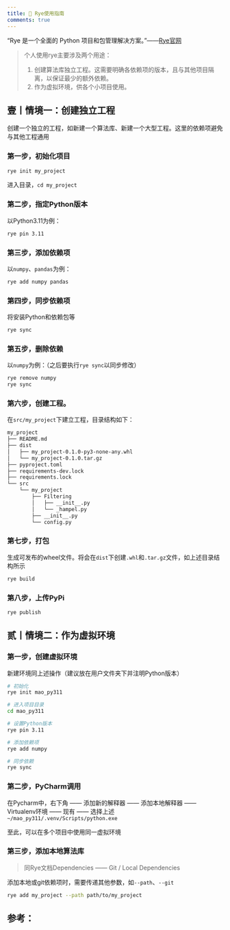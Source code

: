 ```yaml
---
title: 🥎 Rye使用指南
comments: true
---
```


“Rye 是一个全面的 Python 项目和包管理解决方案。”——[Rye官网](https://rye-up.com/)

> 个人使用rye主要涉及两个用途：
>
> 1. 创建算法库独立工程。这需要明确各依赖项的版本，且与其他项目隔离，以保证最少的额外依赖。
> 2. 作为虚拟环境，供各个小项目使用。

## 壹丨情境一：创建独立工程

创建一个独立的工程，如新建一个算法库、新建一个大型工程。这里的依赖项避免与其他工程通用

### 第一步，初始化项目

```bash
rye init my_project
```

进入目录，`cd my_project`

### 第二步，指定Python版本

以Python3.11为例：

```bash
rye pin 3.11
```

### 第三步，添加依赖项

以`numpy`、`pandas`为例：

```bash
rye add numpy pandas
```

### 第四步，同步依赖项

将安装Python和依赖包等

```bash
rye sync
```

### 第五步，删除依赖

以`numpy`为例：（之后要执行`rye sync`以同步修改）

```bash
rye remove numpy
rye sync
```

### 第六步，创建工程。

在`src/my_project`下建立工程，目录结构如下：

```bash
my_project
├── README.md
├── dist
│   ├── my_project-0.1.0-py3-none-any.whl
│   └── my_project-0.1.0.tar.gz
├── pyproject.toml
├── requirements-dev.lock
├── requirements.lock
└── src
    └── my_project
        ├── Filtering
        │   ├── __init__.py
        │   └── _hampel.py
        ├── __init__.py
        └── config.py
```

### 第七步，打包

生成可发布的wheel文件。将会在`dist`下创建`.whl`和`.tar.gz`文件，如上述目录结构所示

```bash
rye build
```

### 第八步，上传PyPi

```bash
rye publish
```

## 贰丨情境二：作为虚拟环境

### 第一步，创建虚拟环境

新建环境同上述操作（建议放在用户文件夹下并注明Python版本）

```bash
# 初始化
rye init mao_py311

# 进入项目目录
cd mao_py311

# 设置Python版本
rye pin 3.11

# 添加依赖项
rye add numpy

# 同步依赖
rye sync
```

### 第二步，PyCharm调用

在Pycharm中，右下角 —— 添加新的解释器 —— 添加本地解释器 —— Virtualenv环境 —— 现有 —— 选择上述`~/mao_py311/.venv/Scripts/python.exe`

至此，可以在多个项目中使用同一虚拟环境

### 第三步，添加本地算法库

> 同Rye文档Dependencies —— Git / Local Dependencies

添加本地或git依赖项时，需要传递其他参数，如`--path`、`--git`

```bash
rye add my_project --path path/to/my_project
```


## 参考：

[^1]: Rye，[官方文档](https://rye-up.com/)
[^2]: 个人博客，@Yunfeng，[Rye:一个实验性质的Python包管理系统](https://vra.github.io/2023/05/17/rye-intro/)